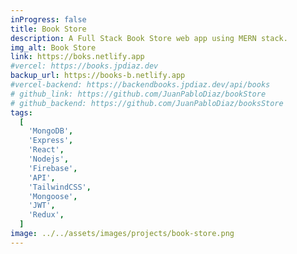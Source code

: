 ```yaml
---
inProgress: false
title: Book Store
description: A Full Stack Book Store web app using MERN stack.
img_alt: Book Store
link: https://boks.netlify.app
#vercel: https://books.jpdiaz.dev
backup_url: https://books-b.netlify.app
#vercel-backend: https://backendbooks.jpdiaz.dev/api/books
# github_link: https://github.com/JuanPabloDiaz/bookStore
# github_backend: https://github.com/JuanPabloDiaz/booksStore
tags:
  [
    'MongoDB',
    'Express',
    'React',
    'Nodejs',
    'Firebase',
    'API',
    'TailwindCSS',
    'Mongoose',
    'JWT',
    'Redux',
  ]
image: ../../assets/images/projects/book-store.png
---
```

